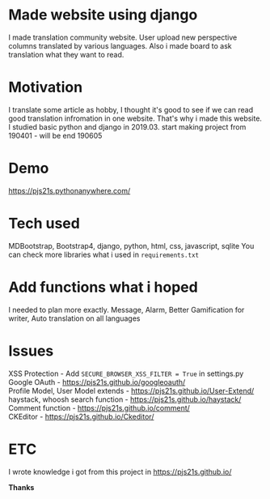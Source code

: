 # Made website using django

I made translation community website. User upload new perspective columns translated by various languages. Also i made board to ask translation what they want to read.

# Motivation

I translate some article as hobby, I thought it's good to see if we can read good translation infromation in one website.
That's why i made this website. I studied basic python and django in 2019.03. start making project from 190401 - will be end 190605

# Demo

<https://pjs21s.pythonanywhere.com/>

# Tech used

MDBootstrap, Bootstrap4, django, python, html, css, javascript, sqlite
You can check more libraries what i used in `requirements.txt`

# Add functions what i hoped

I needed to plan more exactly. Message, Alarm, Better Gamification for writer, Auto translation on all languages 

# Issues

XSS Protection - Add `SECURE_BROWSER_XSS_FILTER = True` in settings.py  
Google OAuth - https://pjs21s.github.io/googleoauth/  
Profile Model, User Model extends - https://pjs21s.github.io/User-Extend/  
haystack, whoosh search function - https://pjs21s.github.io/haystack/  
Comment function - https://pjs21s.github.io/comment/  
CKEditor - https://pjs21s.github.io/Ckeditor/  

# ETC

I wrote knowledge i got from this project in <https://pjs21s.github.io/>

**Thanks**
